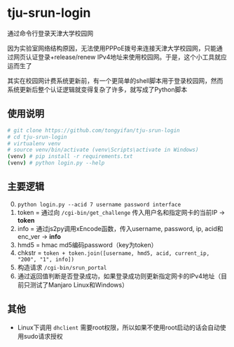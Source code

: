 # tju-srun-login

通过命令行登录天津大学校园网

因为实验室网络结构原因，无法使用PPPoE拨号来连接天津大学校园网，只能通过网页认证登录+release/renew IPv4地址来使用校园网。于是，这个小工具就应运而生了

其实在校园网计费系统更新前，有一个更简单的shell脚本用于登录校园网，然而系统更新后整个认证逻辑就变得复杂了许多，就写成了Python脚本

## 使用说明
```bash
# git clone https://github.com/tongyifan/tju-srun-login
# cd tju-srun-login
# virtualenv venv
# source venv/bin/activate (venv\Scripts\activate in Windows)
(venv) # pip install -r requirements.txt
(venv) # python login.py --help
```

## 主要逻辑
0. `python login.py --acid 7 username password interface`
1. token = 通过向 `/cgi-bin/get_challenge` 传入用户名和指定网卡的当前IP -> **token**
2. info = 通过js2py调用xEncode函数，传入username, password, ip, acid和enc_ver -> **info**
3. hmd5 = hmac md5编码password（key为token）
4. chkstr = `token + token.join([username, hmd5, acid, current_ip, "200", "1", info])`
5. 构造请求 `/cgi-bin/srun_portal`
6. 通过返回值判断是否登录成功，如果登录成功则更新指定网卡的IPv4地址（目前只测试了Manjaro Linux和Windows）

## 其他
* Linux下调用 `dhclient` 需要root权限，所以如果不使用root启动的话会自动使用sudo请求授权
